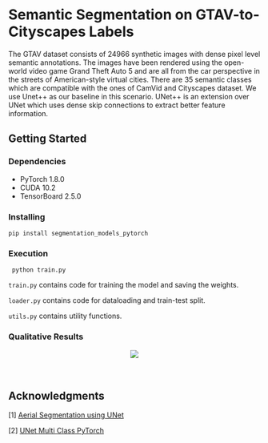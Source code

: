# Semantic Segmentation on GTAV-to-Cityscapes Labels

The GTAV dataset consists of 24966 synthetic images with dense pixel level semantic annotations. The images have been rendered using the open-world video game Grand Theft Auto 5 and are all from the car perspective in the streets of American-style virtual cities. There are 35 semantic classes which are compatible with the ones of CamVid and Cityscapes dataset. We use Unet++ as our baseline in this scenario. UNet++ is an extension over UNet which uses dense skip connections to extract better feature information. 

## Getting Started

### Dependencies

* PyTorch 1.8.0
* CUDA 10.2
* TensorBoard 2.5.0

### Installing

```
pip install segmentation_models_pytorch
```

### Execution


```
 python train.py
```
```train.py``` contains code for training the model and saving the weights.

```loader.py``` contains code for dataloading and train-test split.

```utils.py``` contains utility functions.

### Qualitative Results
<div align="center">
  <img src="https://github.com/Rituraj-commits/Semantic-Segmentation/blob/main/resources/Results.png">
  <br>
  <br>
  <em align="center"></em>
  <br>
</div>

## Acknowledgments

[1] [Aerial Segmentation using UNet](https://www.kaggle.com/ayushdabra/inceptionresnetv2-unet-81-dice-coeff-86-acc)

[2] [UNet Multi Class PyTorch](https://github.com/France1/unet-multiclass-pytorch)

